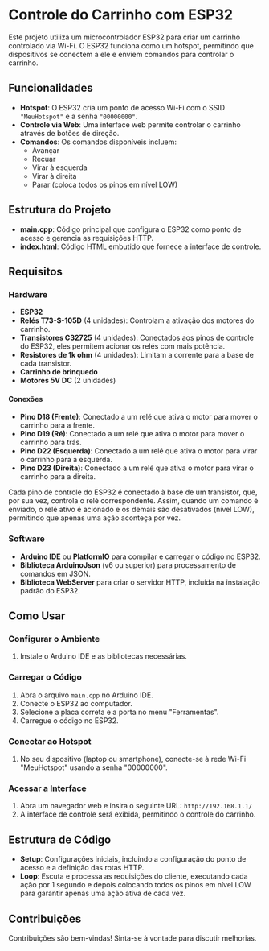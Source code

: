 # Controle do Carrinho com ESP32

Este projeto utiliza um microcontrolador ESP32 para criar um carrinho controlado via Wi-Fi. O ESP32 funciona como um hotspot, permitindo que dispositivos se conectem a ele e enviem comandos para controlar o carrinho.

## Funcionalidades

- **Hotspot**: O ESP32 cria um ponto de acesso Wi-Fi com o SSID `"MeuHotspot"` e a senha `"00000000"`.
- **Controle via Web**: Uma interface web permite controlar o carrinho através de botões de direção.
- **Comandos**: Os comandos disponíveis incluem:
  - Avançar
  - Recuar
  - Virar à esquerda
  - Virar à direita
  - Parar (coloca todos os pinos em nível LOW)

## Estrutura do Projeto

- **main.cpp**: Código principal que configura o ESP32 como ponto de acesso e gerencia as requisições HTTP.
- **index.html**: Código HTML embutido que fornece a interface de controle.

## Requisitos

### Hardware

- **ESP32**
- **Relés T73-S-105D** (4 unidades): Controlam a ativação dos motores do carrinho.
- **Transistores C32725** (4 unidades): Conectados aos pinos de controle do ESP32, eles permitem acionar os relés com mais potência.
- **Resistores de 1k ohm** (4 unidades): Limitam a corrente para a base de cada transistor.
- **Carrinho de brinquedo**
- **Motores 5V DC** (2 unidades)

#### Conexões

- **Pino D18 (Frente)**: Conectado a um relé que ativa o motor para mover o carrinho para a frente.
- **Pino D19 (Ré)**: Conectado a um relé que ativa o motor para mover o carrinho para trás.
- **Pino D22 (Esquerda)**: Conectado a um relé que ativa o motor para virar o carrinho para a esquerda.
- **Pino D23 (Direita)**: Conectado a um relé que ativa o motor para virar o carrinho para a direita.

Cada pino de controle do ESP32 é conectado à base de um transistor, que, por sua vez, controla o relé correspondente. Assim, quando um comando é enviado, o relé ativo é acionado e os demais são desativados (nível LOW), permitindo que apenas uma ação aconteça por vez.

### Software

- **Arduino IDE** ou **PlatformIO** para compilar e carregar o código no ESP32.
- **Biblioteca ArduinoJson** (v6 ou superior) para processamento de comandos em JSON.
- **Biblioteca WebServer** para criar o servidor HTTP, incluída na instalação padrão do ESP32.

## Como Usar

### Configurar o Ambiente

1. Instale o Arduino IDE e as bibliotecas necessárias.

### Carregar o Código

1. Abra o arquivo `main.cpp` no Arduino IDE.
2. Conecte o ESP32 ao computador.
3. Selecione a placa correta e a porta no menu "Ferramentas".
4. Carregue o código no ESP32.

### Conectar ao Hotspot

1. No seu dispositivo (laptop ou smartphone), conecte-se à rede Wi-Fi "MeuHotspot" usando a senha "00000000".

### Acessar a Interface

1. Abra um navegador web e insira o seguinte URL:
   `http://192.168.1.1/`
2. A interface de controle será exibida, permitindo o controle do carrinho.

## Estrutura de Código

- **Setup**: Configurações iniciais, incluindo a configuração do ponto de acesso e a definição das rotas HTTP.
- **Loop**: Escuta e processa as requisições do cliente, executando cada ação por 1 segundo e depois colocando todos os pinos em nível LOW para garantir apenas uma ação ativa de cada vez.

## Contribuições

Contribuições são bem-vindas! Sinta-se à vontade para discutir melhorias.


